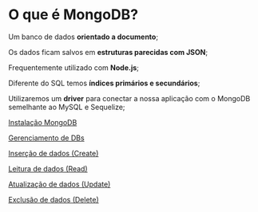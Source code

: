 # O que é MongoDB?

Um banco de dados **orientado a documento**;

Os dados ficam salvos em **estruturas parecidas com JSON**;

Frequentemente utilizado com **Node.js**;

Diferente do SQL temos **índices primários e secundários**;

Utilizaremos um **driver** para conectar a nossa aplicação com o MongoDB semelhante ao MySQL e Sequelize;

[Instalação MongoDB](O%20que%20e%CC%81%20MongoDB%20579a8c7b20d545e0b160f8b8f2491ad9/Instalac%CC%A7a%CC%83o%20MongoDB%20e53c4dfe8c2d401db01e81e37ebfe1c6.md)

[Gerenciamento de DBs](O%20que%20e%CC%81%20MongoDB%20579a8c7b20d545e0b160f8b8f2491ad9/Gerenciamento%20de%20DBs%201e5de5e9fb234b66b7b12f5b2b136eb4.md)

[Inserção de dados (Create)](O%20que%20e%CC%81%20MongoDB%20579a8c7b20d545e0b160f8b8f2491ad9/Inserc%CC%A7a%CC%83o%20de%20dados%20(Create)%207e07161e6195402abfc595dc34d2d134.md)

[Leitura de dados (Read)](O%20que%20e%CC%81%20MongoDB%20579a8c7b20d545e0b160f8b8f2491ad9/Leitura%20de%20dados%20(Read)%20804e64290a0242cdae737e30af523c5d.md)

[Atualização de dados (Update)](O%20que%20e%CC%81%20MongoDB%20579a8c7b20d545e0b160f8b8f2491ad9/Atualizac%CC%A7a%CC%83o%20de%20dados%20(Update)%20c771060cd51a4d33bcf26b0ffd1fb35f.md)

[Exclusão de dados (Delete)](O%20que%20e%CC%81%20MongoDB%20579a8c7b20d545e0b160f8b8f2491ad9/Exclusa%CC%83o%20de%20dados%20(Delete)%2085ab9d1871dc4f72a012d76c6a81e963.md)